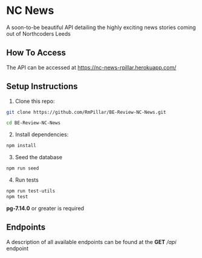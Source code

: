 # NC News 

A soon-to-be beautiful API detailing the highly exciting news stories 
coming out of Northcoders Leeds

## How To Access

The API can be accessed at https://nc-news-rpillar.herokuapp.com/

## Setup Instructions

1. Clone this repo:

```bash
git clone https://github.com/RmPillar/BE-Review-NC-News.git

cd BE-Review-NC-News
```

2. Install dependencies:

```bash
npm install
```

3. Seed the database

```bash
npm run seed
```

4. Run tests

```bash
npm run test-utils
npm test
```

**pg-7.14.0** or greater is required

## Endpoints

A description of all available endpoints can be found at the **GET** */api* endpoint






